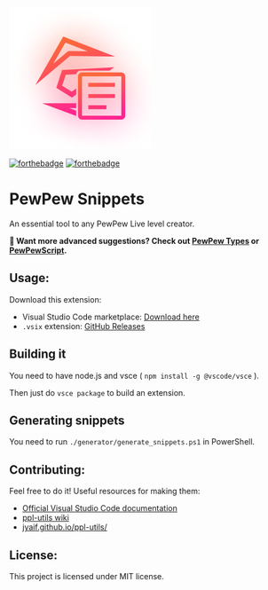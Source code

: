 ![PewPewSnippets](assets/icon.png)

[![forthebadge](assets/built-with-love.png)](https://forthebadge.com)
[![forthebadge](assets/built-for-vs-code.png)](https://forthebadge.com)

# PewPew Snippets
An essential tool to any PewPew Live level creator.

**📢 Want more advanced suggestions? Check out [PewPew Types](https://github.com/pewpewlive/PewPew-Types) or [PewPewScript](https://github.com/pewpewlive/PewPewScript).**

## Usage:
Download this extension:
- Visual Studio Code marketplace: [Download here](https://marketplace.visualstudio.com/items?itemName=TastyKiwi.pewpew-snippets)
- `.vsix` extension: [GitHub Releases](https://github.com/Tasty-Kiwi/Pewhelp-vscode/releases)


## Building it
You need to have node.js and vsce ( `npm install -g @vscode/vsce` ).

Then just do `vsce package` to build an extension.

## Generating snippets
You need to run `./generator/generate_snippets.ps1` in PowerShell.

## Contributing:
Feel free to do it! Useful resources for making them: 
- [Official Visual Studio Code documentation](https://code.visualstudio.com/docs/editor/userdefinedsnippets)
- [ppl-utils wiki](https://github.com/jyaif/ppl-utils/wiki)
- [jyaif.github.io/ppl-utils/](https://jyaif.github.io/ppl-utils/)

## License:
This project is licensed under MIT license.
